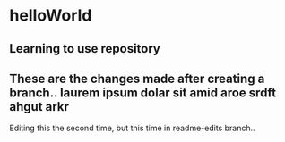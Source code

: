 # helloWorld
Learning to use repository
-----------
These are the changes made after creating a branch..
laurem ipsum dolar sit amid aroe srdft ahgut arkr
--------------
Editing this the second time, but this time in readme-edits branch..
